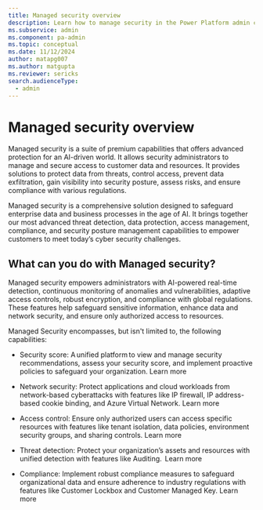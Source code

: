 ```yaml
---
title: Managed security overview
description: Learn how to manage security in the Power Platform admin center with security features available.
ms.subservice: admin
ms.component: pa-admin
ms.topic: conceptual
ms.date: 11/12/2024
author: matapg007
ms.author: matgupta
ms.reviewer: sericks
search.audienceType: 
  - admin
---
```


# Managed security overview
                                             
Managed security is a suite of premium capabilities that offers advanced protection for an AI-driven world. It allows security administrators to manage and secure access to customer data and resources. It provides solutions to protect data from threats, control access, prevent data exfiltration, gain visibility into security posture, assess risks, and ensure compliance with various regulations. 

Managed security is a comprehensive solution designed to safeguard enterprise data and business processes in the age of AI. It brings together our most advanced threat detection, data protection, access management, compliance, and security posture management capabilities to empower customers to meet today’s cyber security challenges.  

## What can you do with Managed security? 

Managed security empowers administrators with AI-powered real-time detection, continuous monitoring of anomalies and vulnerabilities, adaptive access controls, robust encryption, and compliance with global regulations. These features help safeguard sensitive information, enhance data and network security, and ensure only authorized access to resources. 

Managed Security encompasses, but isn't limited to, the following capabilities: 

- Security score: A unified platform to view and manage security recommendations, assess your security score, and implement proactive policies to safeguard your organization. Learn more 

- Network security: Protect applications and cloud workloads from network-based cyberattacks with features like IP firewall, IP address-based cookie binding, and Azure Virtual Network. Learn more 

- Access control: Ensure only authorized users can access specific resources with features like tenant isolation, data policies, environment security groups, and sharing controls. Learn more 

- Threat detection: Protect your organization’s assets and resources with unified detection with features like Auditing.  Learn more 

- Compliance: Implement robust compliance measures to safeguard organizational data and ensure adherence to industry regulations with features like Customer Lockbox and Customer Managed Key. Learn more 
